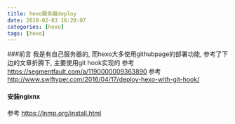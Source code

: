 ```yaml
---
title: hexo服务器deploy
date: 2018-02-03 16:20:07
categories: [hexo]
tags: [hexo]
---
```

###前言
我是有自己服务器的, 而hexo大多使用githubpage的部署功能, 参考了下边的文章折腾下, 主要使用git hook实现的
参考 https://segmentfault.com/a/1190000009363890
参考 http://www.swiftyper.com/2016/04/17/deploy-hexo-with-git-hook/

#### 安装ngixnx
 参考 https://lnmp.org/install.html
